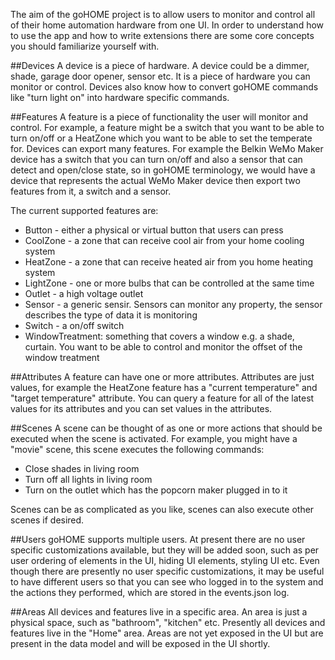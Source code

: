 The aim of the goHOME project is to allow users to monitor and control all of their home automation hardware from one UI.  In order to understand how to use the app and how to write extensions there are some core concepts you should familiarize yourself with.

##Devices
A device is a piece of hardware. A device could be a dimmer, shade, garage door opener, sensor etc. It is a piece of hardware you can monitor or control. Devices also know how to convert goHOME commands like "turn light on" into hardware specific commands.

##Features
A feature is a piece of functionality the user will monitor and control. For example, a feature might be a switch that you want to be able to turn on/off or a HeatZone which you want to be able to set the temperate for. Devices can export many features. For example the Belkin WeMo Maker device has a switch that you can turn on/off and also a sensor that can detect and open/close state, so in goHOME terminology, we would have a device that represents the actual WeMo Maker device then export two features from it, a switch and a sensor.

The current supported features are:

  - Button - either a physical or virtual button that users can press
  - CoolZone - a zone that can receive cool air from your home cooling system
  - HeatZone - a zone that can receive heated air from you home heating system
  - LightZone - one or more bulbs that can be controlled at the same time
  - Outlet - a high voltage outlet
  - Sensor - a generic sensir. Sensors can monitor any property, the sensor describes the type of data it is monitoring
  - Switch - a on/off switch
  - WindowTreatment: something that covers a window e.g. a shade, curtain. You want to be able to control and monitor the offset of the window treatment

##Attributes
A feature can have one or more attributes.  Attributes are just values, for example the HeatZone feature has a "current temperature" and "target temperature" attribute.  You can query a feature for all of the latest values for its attributes and you can set values in the attributes.

##Scenes
A scene can be thought of as one or more actions that should be executed when the scene is activated. For example, you might have a "movie" scene, this scene executes the following commands:
  - Close shades in living room
  - Turn off all lights in living room
  - Turn on the outlet which has the popcorn maker plugged in to it
  
Scenes can be as complicated as you like, scenes can also execute other scenes if desired.

##Users
goHOME supports multiple users. At present there are no user specific customizations available, but they will be added soon, such as per user ordering of elements in the UI, hiding UI elements, styling UI etc. Even though there are presently no user specific customizations, it may be useful to have different users so that you can see who logged in to the system and the actions they performed, which are stored in the events.json log.

##Areas
All devices and features live in a specific area.  An area is just a physical space, such as "bathroom", "kitchen" etc.  Presently all devices and features live in the "Home" area.  Areas are not yet exposed in the UI but are present in the data model and will be exposed in the UI shortly.
